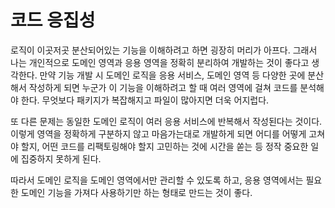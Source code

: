 # 코드 응집성
로직이 이곳저곳 분산되어있는 기능을 이해하려고 하면 굉장히 머리가 아프다. 그래서 나는 개인적으로 도메인 영역과 응용 영역을 정확히 분리하여 개발하는 것이
좋다고 생각한다. 만약 기능 개발 시 도메인 로직을 응용 서비스, 도메인 영역 등 다양한 곳에 분산해서 작성하게 되면 누군가 이 기능을 이해하려고 할 때
여러 영역에 걸쳐 코드를 분석해야 한다. 무엇보다 패키지가 복잡해지고 파일이 많아지면 더욱 어지럽다.

또 다른 문제는 동일한 도메인 로직이 여러 응용 서비스에 반복해서 작성된다는 것이다. 이렇게 영역을 정확하게 구분하지 않고 마음가는대로 개발하게 되면
어디를 어떻게 고쳐야 할지, 어떤 코드를 리팩토링해야 할지 고민하는 것에 시간을 쏟는 등 정작 중요한 일에 집중하지 못하게 된다.

따라서 도메인 로직을 도메인 영역에서만 관리할 수 있도록 하고, 응용 영역에서는 필요한 도메인 기능을 가져다 사용하기만 하는 형태로 만드는 것이 좋다.
